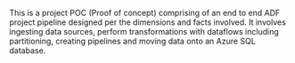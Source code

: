 This is a project POC (Proof of concept) comprising of an end to end ADF project pipeline designed per the dimensions and facts involved. 
It involves ingesting data sources, perform transformations with dataflows including partitioning,  creating pipelines and moving data onto an Azure SQL database.
